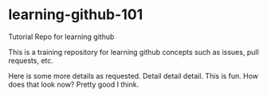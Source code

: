 # learning-github-101
Tutorial Repo for learning github

This is a training repository for learning github concepts such as issues, pull requests, etc.

Here is some more details as requested. Detail detail detail. This is fun. How does that look now? Pretty good I think. 